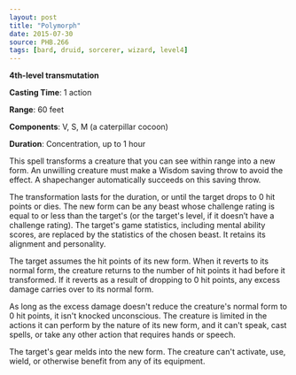 ```yaml
---
layout: post
title: "Polymorph"
date: 2015-07-30
source: PHB.266
tags: [bard, druid, sorcerer, wizard, level4]
---
```


**4th-level transmutation**

**Casting Time**: 1 action

**Range**: 60 feet

**Components**: V, S, M (a caterpillar cocoon)

**Duration**: Concentration, up to 1 hour

This spell transforms a creature that you can see within range into a new form. An unwilling creature must make a Wisdom saving throw to avoid the effect. A shapechanger automatically succeeds on this saving throw. 

The transformation lasts for the duration, or until the target drops to 0 hit points or dies. The new form can be any beast whose challenge rating is equal to or less than the target's (or the target's level, if it doesn’t have a challenge rating). The target's game statistics, including mental ability scores, are replaced by the statistics of the chosen beast. It retains its alignment and personality. 

The target assumes the hit points of its new form. When it reverts to its normal form, the creature returns to the number of hit points it had before it transformed. If it reverts as a result of dropping to 0 hit points, any excess damage carries over to its normal form.

As long as the excess damage doesn't reduce the creature's normal form to 0 hit points, it isn't knocked unconscious. 
The creature is limited in the actions it can perform by the nature of its new form, and it can't speak, cast spells, or take any other action that requires hands or speech. 

The target's gear melds into the new form. The creature can't activate, use, wield, or otherwise benefit from any of its equipment.
